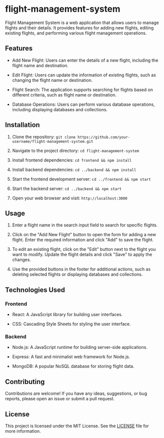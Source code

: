 # flight-management-system

Flight Management System is a web application that allows users to manage flights and their details. It provides features for adding new flights, editing existing flights, and performing various flight management operations.

## Features

- Add New Flight: Users can enter the details of a new flight, including the flight name and destination.

- Edit Flight: Users can update the information of existing flights, such as changing the flight name or destination.

- Flight Search: The application supports searching for flights based on different criteria, such as flight name or destination.

- Database Operations: Users can perform various database operations, including displaying databases and collections.

## Installation

1. Clone the repository: `git clone https://github.com/your-username/flight-management-system.git`

2. Navigate to the project directory: `cd flight-management-system`

3. Install frontend dependencies: `cd frontend && npm install`

4. Install backend dependencies: `cd ../backend && npm install`

5. Start the frontend development server: `cd ../frontend && npm start`

6. Start the backend server: `cd ../backend && npm start`

7. Open your web browser and visit: `http://localhost:3000`

## Usage

1. Enter a flight name in the search input field to search for specific flights.

2. Click on the "Add New Flight" button to open the form for adding a new flight. Enter the required information and click "Add" to save the flight.

3. To edit an existing flight, click on the "Edit" button next to the flight you want to modify. Update the flight details and click "Save" to apply the changes.

4. Use the provided buttons in the footer for additional actions, such as deleting selected flights or displaying databases and collections.

## Technologies Used

### Frontend

- React: A JavaScript library for building user interfaces.

- CSS: Cascading Style Sheets for styling the user interface.

### Backend

- Node.js: A JavaScript runtime for building server-side applications.

- Express: A fast and minimalist web framework for Node.js.

- MongoDB: A popular NoSQL database for storing flight data.

## Contributing

Contributions are welcome! If you have any ideas, suggestions, or bug reports, please open an issue or submit a pull request.

## License

This project is licensed under the MIT License. See the [LICENSE](LICENSE) file for more information.
